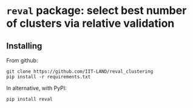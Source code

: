 # `reval` package: select best number of clusters via relative validation

## Installing

From github:

    git clone https://github.com/IIT-LAND/reval_clustering
    pip install -r requirements.txt

In alternative, with PyPI:

    pip install reval
